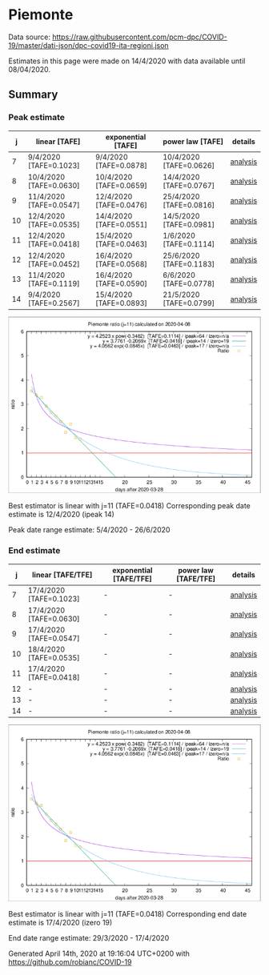 # Piemonte


Data source: https://raw.githubusercontent.com/pcm-dpc/COVID-19/master/dati-json/dpc-covid19-ita-regioni.json

Estimates in this page were made on 14/4/2020 with data available until 08/04/2020.


## Summary 

### Peak estimate 
|j|linear [TAFE]|exponential [TAFE]|power law [TAFE]|details|
|---|----|-----------|---------|-------|
|7|9/4/2020 [TAFE=0.1023]|9/4/2020 [TAFE=0.0878]|10/4/2020 [TAFE=0.0626]|[analysis](COVID-19_piemonte_j7_2020-04-08.md)|
|8|10/4/2020 [TAFE=0.0630]|10/4/2020 [TAFE=0.0659]|14/4/2020 [TAFE=0.0767]|[analysis](COVID-19_piemonte_j8_2020-04-08.md)|
|9|11/4/2020 [TAFE=0.0547]|12/4/2020 [TAFE=0.0476]|25/4/2020 [TAFE=0.0816]|[analysis](COVID-19_piemonte_j9_2020-04-08.md)|
|10|12/4/2020 [TAFE=0.0535]|14/4/2020 [TAFE=0.0551]|14/5/2020 [TAFE=0.0981]|[analysis](COVID-19_piemonte_j10_2020-04-08.md)|
|11|12/4/2020 [TAFE=0.0418]|15/4/2020 [TAFE=0.0463]|1/6/2020 [TAFE=0.1114]|[analysis](COVID-19_piemonte_j11_2020-04-08.md)|
|12|12/4/2020 [TAFE=0.0452]|16/4/2020 [TAFE=0.0568]|25/6/2020 [TAFE=0.1183]|[analysis](COVID-19_piemonte_j12_2020-04-08.md)|
|13|11/4/2020 [TAFE=0.1119]|16/4/2020 [TAFE=0.0590]|6/6/2020 [TAFE=0.0778]|[analysis](COVID-19_piemonte_j13_2020-04-08.md)|
|14|9/4/2020 [TAFE=0.2567]|15/4/2020 [TAFE=0.0893]|21/5/2020 [TAFE=0.0799]|[analysis](COVID-19_piemonte_j14_2020-04-08.md)|

![best peak estimate](COVID-19_piemonte_j11_2020-04-08.png)

Best estimator is linear with j=11 (TAFE=0.0418)
Corresponding peak date estimate is 12/4/2020 (ipeak 14)


Peak date range estimate: 5/4/2020 - 26/6/2020

### End estimate 
|j|linear [TAFE/TFE]|exponential [TAFE/TFE]|power law [TAFE/TFE]|details|
|---|----|-----------|---------|-------|
|7|17/4/2020 [TAFE=0.1023]|-|-|[analysis](COVID-19_piemonte_j7_2020-04-08.md)|
|8|17/4/2020 [TAFE=0.0630]|-|-|[analysis](COVID-19_piemonte_j8_2020-04-08.md)|
|9|17/4/2020 [TAFE=0.0547]|-|-|[analysis](COVID-19_piemonte_j9_2020-04-08.md)|
|10|18/4/2020 [TAFE=0.0535]|-|-|[analysis](COVID-19_piemonte_j10_2020-04-08.md)|
|11|17/4/2020 [TAFE=0.0418]|-|-|[analysis](COVID-19_piemonte_j11_2020-04-08.md)|
|12|-|-|-|[analysis](COVID-19_piemonte_j12_2020-04-08.md)|
|13|-|-|-|[analysis](COVID-19_piemonte_j13_2020-04-08.md)|
|14|-|-|-|[analysis](COVID-19_piemonte_j14_2020-04-08.md)|

![best zero estimate](COVID-19_piemonte_j11_2020-04-08.png)

Best estimator is linear with j=11 (TAFE=0.0418)
Corresponding end date estimate is 17/4/2020 (izero 19)


End date range estimate: 29/3/2020 - 17/4/2020

Generated April 14th, 2020 at 19:16:04 UTC+0200 with https://github.com/robianc/COVID-19
